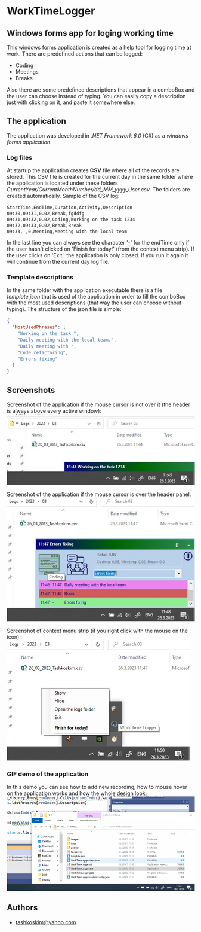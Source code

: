 
# WorkTimeLogger

## Windows forms app for loging working time
This windows forms application is created as a help tool for logging time at work. There are predefined actions that can be logged: 
- Coding 
- Meetings 
- Breaks  

Also there are some predefined descriptions that appear in a comboBox and the user can choose instead of typing. You can easily copy a description just with clicking on it, and paste it somewhere else.

## The application
The application was developed in *.NET Framework 6.0* (C#) as a *windows forms application*. 
### Log files
At startup the application creates **CSV** file where all of the records are stored. This CSV file is created for the current day in the same folder where the application is located under these folders *CurrentYear/CurrentMonthNumber/dd_MM_yyyy_User.csv*. The folders are created automatically. Sample of the CSV log:
```csv
StartTime,EndTime,Duration,Activity,Description
09:30,09:31,0.02,Break,fgddfg
09:31,09:32,0.02,Coding,Working on the task 1234
09:32,09:33,0.02,Break,Break
09:33,-,0,Meeting,Meeting with the local team
```  
In the last line you can always see the character '-' for the endTime only if the user hasn't clicked on 'Finish for today!' (from the context menu strip). 
If the user clicks on 'Exit', the application is only closed. If you run it again it will continue from the current day log file. 

### Template descriptions
In the same folder with the application executable there is a file *template.json* that is used of the application in order to fill the comboBox with the most used descriptions (that way the user can choose without typing). The structure of the json file is simple:
```json
{
  "MostUsedPhrases": [
    "Working on the task ",
    "Daily meeting with the local team.",
    "Daily meeting with ",
    "Code refactoring",
    "Errors fixing"
  ]
}
```

## Screenshots
Screenshot of the application if the mouse cursor is not over it (the header is always above every active window):  
![Minimized](https://github.com/tashkoskim/WorkTimeLogger/blob/master/WorkTimeLogger/Screenshots/WorkTimeLogger_Minimized.JPG?raw=true)   

Screenshot of the application if the mouse cursor is over the header panel:  
![Maximizied](https://github.com/tashkoskim/WorkTimeLogger/blob/master/WorkTimeLogger/Screenshots/WorkTimeLogger_Maximized.JPG?raw=true)  

Screenshot of context menu strip (if you right click with the mouse on the icon):  
![Menu](https://github.com/tashkoskim/WorkTimeLogger/blob/master/WorkTimeLogger/Screenshots/WorkTimeLogger_ContextMenuStrip.JPG?raw=true)  

### GIF demo of the application
In this demo you can see how to add new recording, how to mouse hover on the application works and how the whole design look:  
![WorkTimeLogger](https://github.com/tashkoskim/WorkTimeLogger/blob/master/WorkTimeLogger/Screenshots/WorkTimeLogger.gif?raw=true) 


## Authors
- tashkoskim@yahoo.com

